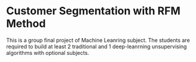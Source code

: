 # Customer Segmentation with RFM Method

This is a group final project of Machine Leanring subject. The students are required to build at least 2 traditional and 1 deep-leanrning unsupervising algorithms with optional subjects. 
